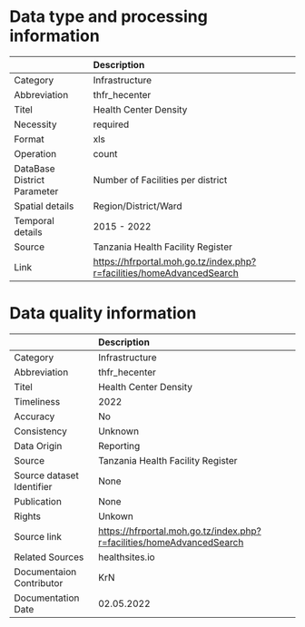 # Data type and processing information 
|                             | Description                                                           |
|:----------------------------|:----------------------------------------------------------------------|
| Category                    | Infrastructure                                                        |
| Abbreviation                | thfr_hecenter                                                         |
| Titel                       | Health Center Density                                                 |
| Necessity                   | required                                                              |
| Format                      | xls                                                                   |
| Operation                   | count                                                                 |
| DataBase District Parameter | Number of Facilities per district                                     |
| Spatial details             | Region/District/Ward                                                  |
| Temporal details            | 2015 - 2022                                                           |
| Source                      | Tanzania Health Facility Register                                     |
| Link                        | https://hfrportal.moh.go.tz/index.php?r=facilities/homeAdvancedSearch |
# Data quality information 
|                           | Description                                                           |
|:--------------------------|:----------------------------------------------------------------------|
| Category                  | Infrastructure                                                        |
| Abbreviation              | thfr_hecenter                                                         |
| Titel                     | Health Center Density                                                 |
| Timeliness                | 2022                                                                  |
| Accuracy                  | No                                                                    |
| Consistency               | Unknown                                                               |
| Data Origin               | Reporting                                                             |
| Source                    | Tanzania Health Facility Register                                     |
| Source dataset Identifier | None                                                                  |
| Publication               | None                                                                  |
| Rights                    | Unkown                                                                |
| Source link               | https://hfrportal.moh.go.tz/index.php?r=facilities/homeAdvancedSearch |
| Related Sources           | healthsites.io                                                        |
| Documentaion Contributor  | KrN                                                                   |
| Documentation Date        | 02.05.2022                                                            |